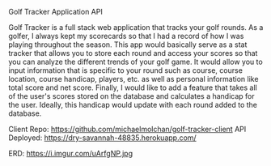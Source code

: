 Golf Tracker Application API

Golf Tracker is a full stack web application that tracks your golf rounds. As a golfer, I always kept my scorecards so that I had a record of how I was playing throughout the season. This app would basically serve as a stat tracker that allows you to store each round and access your scores so that you can analyze the different trends of your golf game. It would allow you to input information that is specific to your round such as course, course location, course handicap, players, etc. as well as personal information like total score and net score. Finally, I would like to add a feature that takes all of the user's scores stored on the database and calculates a handicap for the user. Ideally, this handicap would update with each round added to the database.

Client Repo: https://github.com/michaelmolchan/golf-tracker-client
API Deployed: https://dry-savannah-48835.herokuapp.com/

ERD: https://i.imgur.com/uArfgNP.jpg
